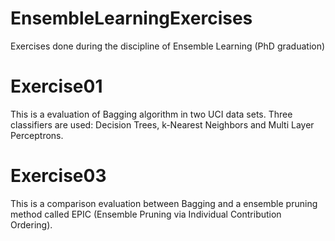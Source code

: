 # EnsembleLearningExercises
Exercises done during the discipline of Ensemble Learning (PhD graduation)

# Exercise01
This is a evaluation of Bagging algorithm in two UCI data sets. Three classifiers are used: Decision Trees, k-Nearest Neighbors
and Multi Layer Perceptrons.

# Exercise03
This is a comparison evaluation between Bagging and a ensemble pruning method called EPIC (Ensemble Pruning via Individual Contribution Ordering).
